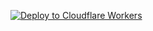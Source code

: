 [![Deploy to Cloudflare Workers](https://deploy.workers.cloudflare.com/button)](https://deploy.workers.cloudflare.com/?url=https://github.com/win877969/NS1)